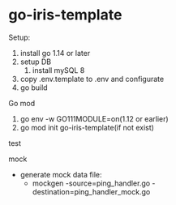 # go-iris-template

Setup:
1. install go 1.14 or later
2. setup DB
   1. install mySQL 8
3. copy .env.template to .env and configurate
4. go build

Go mod
1. go env -w GO111MODULE=on(1.12 or earlier)
2. go mod init go-iris-template(if not exist)

test

mock
- generate mock data file:
  - mockgen -source=ping_handler.go -destination=ping_handler_mock.go